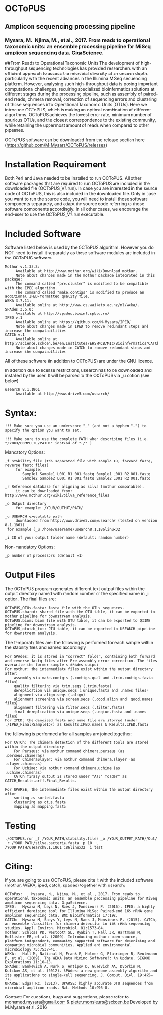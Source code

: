 # OCToPUS
## Amplicon sequencing processing pipeline
### Mysara, M., Njima, M., et al., 2017. From reads to operational taxonomic units: an ensemble processing pipeline for MiSeq amplicon sequencing data. GigaScience.
##From Reads to Operational Taxonomic Units
The development of high-throughput sequencing technologies has provided researchers with an efficient approach to assess the microbial diversity at an unseen depth, particularly with the recent advances in the Illumina MiSeq sequencing platform. However, analysing such high-throughput data is posing important computational challenges, requiring specialized bioinformatics solutions at different stages during the processing pipeline, such as assembly of paired-end reads, chimera removal, correction of sequencing errors and clustering of those sequences into Operational Taxonomic Units (OTUs).
Here we introduce OCToPUS, which is making an optimal combination of different algorithms. OCToPUS achieves the lowest error rate, minimum number of spurious OTUs, and the closest correspondence to the existing community, while retaining the uppermost amount of reads when compared to other pipelines. 

OCToPUS software can be downloaded from the release section here (https://github.com/M-Mysara/OCToPUS/releases) 

# Installation Requirement
Both Perl and Java needed to be installed to run OCToPUS. All other software packages that are required to run OCToPUS are included in the downloaded file (OCToPUS_V?.run). In case you are interested in the source code of OCToPUS, this is also included in the downloaded file. Only in case you want to run the source code, you will need to install those software components separately, and adapt the source code referring to those software components accordingly. In all other cases, we encourage the end-user to use the OCToPUS_V?.run executable.

# Included Software
Software listed below is used by the OCToPUS algorithm. However you do NOT need to install it separately as these software modules are included in the OCToPUS software.

    Mothur v.1.33.3:
         Available at http://www.mothur.org/wiki/Download_mothur. 
         Note about changes made in the mothur package integrated in this package:
         The command called "pre.cluster" is modified to be compatible with the IPED algorithm.
         The command called "make.contigs" is modified to produce an additional IPED-formatted quality file.
    WEKA 3.7.11: 
         Available online at http://www.cs.waikato.ac.nz/ml/weka/.
    SPAdes 3.5.0:   
         Available at http://spades.bioinf.spbau.ru/
    IPED v.1
         Available online at https://github.com/M-Mysara/IPED/
         Note about changes made in IPED to remove redundant steps and increase the compatabilities   
    CATCh v.1
         Available online at  http://science.sckcen.be/en/Institutes/EHS/MCB/MIC/Bioinformatics/CATCh
         Note about changes made in CATCh to remove redundant steps and increase the compatabilities
         
All of these software (in addition to OCToPUS) are under the GNU licence.

In addition due to license restrictions, usearch has to be downloaded and installed by the user. It will be parsed to the OCToPUS via _u option (see below)

    usearch 8.1.1861
         Available at http://www.drive5.com/usearch/

# Syntax:

    !!! Make sure you use an underscore "_" (and not a hyphen "-") to specify the option you want to set.
    
    !!! Make sure to use the complete PATH when describing files (i.e. "/YOUR/COMPLETE/PATH/" instead of "./" )

Mandatory Options:
	
    _f stability file (tab separated file with sample ID, forward fastq, reverse fastq files)  
         for example: 
         	Sample1 Sample1_L001_R1_001.fastq Sample1_L001_R2_001.fastq
         	Sample2 Sample2_L001_R1_001.fastq Sample2_L001_R2_001.fastq
                      
    _r Reference database for aligning as silva (mothur compatable). 
         it can be downloaded from: http://www.mothur.org/wiki/Silva_reference_files
            
    _o Output directory 
         for example: /YOUR/OUTPUT/PATH/
           
    _u USEARCH executable path  
         downlaoded from http://www.drive5.com/usearch/ (tested on version 8.1.1861) 
	 for example (_u /home/username/usearch8.1.186linux32
         
    _i ID of your output folder name (default: random number)

         
Non-mandatory Options:

    _p number of processors (default =1)
    
# Output Files
The OCToPUS program generates different text output files within the output directory named with random number or the specified name in _i option.
The final files are:

    OCToPUS_OTUs.fasta: fasta file with the OTUs sequences.
    OCToPUS.shared: shared file with the OTU table, it can be exported to mothur pipeline for downstream analysis.
    OCToPUS.biom: biom file with OTU table, it can be exported to QIIME pipeline for downstream analysis.
    OCToPUS_otutab_txt: OTU table, it can be exported to USEARCH pipeline for downstream analysis.

The temporaty files are:
the following is performed for each sample within the stability files and named accordingly

    For SPAdes: it is stored in "correct" folder, containing both forward and reverse fastq files after Pre-assembly error correction. The files overwrite the former sample's SPAdes output 
    For mothur: the intermediate files exist within the output directory after:
    	assembly via make.contgis (.contigs.qual and .trim.contigs.fasta files)
    	quality filtering via trim.seqs (.trim.fasta)
    	dereplication via unique.seqs (.unique.fasta and .names files)
    	alignment via align.seqs (.align)
    	alignment screening via screen.seqs (.good.align and .good.names files)
    	aligmnent filtering via filter.seqs (.filter.fasta)
    	final dereplication via unique.seqs (.unqiue.fasta and .names files)
    For IPED: the denoised fasta and name file are storred (under ./IPED_Final/SampleID/) as Results.IPED.names & Results.IPED.fasta
 
 the following is performed after all samples are joined together:

    For CATCh: The chimera detection of the different tools are stored within the output directory:
    	For Perseus: via mothur command chimera.perseus (as .perseus.chimeras)
    	For ChimeraSlayer: via mothur command chimera.slayer (as .slayer.chimeras)
    	For Uchime: via mothur command chimera.uchime (as .uchime.chimeras)
    	CATCh finaly output is stored under "All" folder" as CATCH_Results.arff.Final_Results.

    For UPARSE, the intermediate files exist within the output directory after 
    	sorting as sorted.fasta
    	clustering as otus.fasta
    	mapping as mapping.fasta
    
	  	
# Testing
	./OCTOPUS.run _f /YOUR_PATH/stability.files _o /YOUR_OUTPUT_PATH//Out/ _r /YOUR_PATH/silva.bacteria.fasta _p 10 _u /YOUR_PATH/usearch8.1.1861_i86linux32 _i test


# Citing:
If you are going to use OCToPUS, please cite it with the included software (mothur, WEKA, iped, catch, spades) together with usearch:

    OCToPus:	Mysara, M., Njima, M., et al., 2017. From reads to operational taxonomic units: an ensemble processing pipeline for MiSeq amplicon sequencing data. GigaScience.
    IPED:	Mysara M, Leys N, Raes J, Monsieurs P. (2016). IPED: a highly efficient denoising tool for Illumina MiSeq Paired-end 16S rRNA gene amplicon sequencing data. BMC Bioinformatics 17:192.
    CATCh:	Mysara M, Saeys Y, Leys N, Raes J, Monsieurs P. (2015). CATCh, an ensemble classifier for chimera detection in 16S rRNA sequencing studies. Appl. Environ. Microbiol. 81:1573–84.
    mothur:	Schloss PD, Westcott SL, Ryabin T, Hall JR, Hartmann M, Hollister EB, et al. (2009). Introducing mothur: open-source, platform-independent, community-supported software for describing and comparing microbial communities. Applied and environmental microbiology 75:7537–41.
    WEKA:	Hall M, National H, Frank E, Holmes G, Pfahringer B, Reutemann P, et al. (2009). The WEKA Data Mining Software?: An Update. SIGKDD Explorations 11:10–18.
    SPAdes:	Bankevich A, Nurk S, Antipov D, Gurevich AA, Dvorkin M, Kulikov AS, et al. (2012). SPAdes: a new genome assembly algorithm and its applications to single-cell sequencing. J. Comput. Biol. 19:455–77.
    UPARSE:	Edgar RC. (2013). UPARSE: highly accurate OTU sequences from microbial amplicon reads. Nat. Methods 10:996–8.

Contact:
For questions, bugs and suggestions, please refer to mohamed.mysara@gmail.com & pieter.monsieurs@sckcen.be
Developed by M.Mysara et al. 2016
